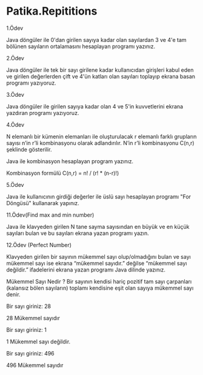# Patika.Repititions
1.Ödev

Java döngüler ile 0'dan girilen sayıya kadar olan sayılardan 3 ve 4'e tam bölünen sayıların ortalamasını hesaplayan programı yazınız.

2.Ödev

Java döngüler ile tek bir sayı girilene kadar kullanıcıdan girişleri kabul eden ve girilen değerlerden çift ve 4'ün katları olan sayıları toplayıp ekrana basan programı yazıyoruz.

3.Ödev

Java döngüler ile girilen sayıya kadar olan 4 ve 5'in kuvvetlerini ekrana yazdıran programı yazıyoruz.

4.Ödev

N elemanlı bir kümenin elemanları ile oluşturulacak r elemanlı farklı grupların sayısı n’in r’li kombinasyonu olarak adlandırılır. N’in r’li kombinasyonu C(n,r) şeklinde gösterilir.

Java ile kombinasyon hesaplayan program yazınız.

Kombinasyon formülü
C(n,r) = n! / (r! * (n-r)!)

5.Ödev

Java ile kullanıcının girdiği değerler ile üslü sayı hesaplayan programı "For Döngüsü" kullanarak yapınız.

11.Ödev(Find max and min number)

Java ile klavyeden girilen N tane sayma sayısından en büyük ve en küçük sayıları bulan ve bu sayıları ekrana yazan programı yazın.


12.Ödev (Perfect Number)

Klavyeden girilen bir sayının mükemmel sayı olup/olmadığını bulan ve sayı mükemmel sayı ise ekrana “mükemmel sayıdır.” değilse “mükemmel sayı değildir.” ifadelerini ekrana yazan programı Java dilinde yazınız.

Mükemmel Sayı Nedir ?
Bir sayının kendisi hariç pozitif tam sayı çarpanları (kalansız bölen sayıların) toplamı kendisine eşit olan sayıya mükemmel sayı denir.

Bir sayı giriniz: 28

28 Mükemmel sayıdır

Bir sayı giriniz: 1

1 Mükemmel sayı değildir.

Bir sayı giriniz: 496

496 Mükemmel sayıdır
